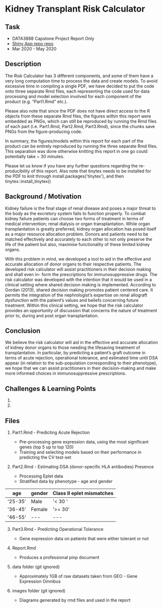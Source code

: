 Kidney Transplant Risk Calculator
=======================================

Task
-------------------
- DATA3888 Capstone Project Report Only
 - [Shiny App repo repo](https://github.sydney.edu.au/awon6941/DATA3888-Project-ShinyApp "Shiny App repo")
- Mar 2020 - May 2020

Description
-------------------
The Risk Calculator has 3 different components, and some of them have a very long computation time to process the data and create models. To avoid excessive time in compiling a single PDF, we have decided to put the code onto three separate Rmd files, each representing the code used for data processing and model selection involved for each component of the product (e.g. “Part1.Rmd” etc.).

Please also note that since the PDF does not have direct access to the R objects from these separate Rmd files, the figures within this report were embedded as PNGs, which can still be reproduced by running the Rmd files of each part (i.e. Part1.Rmd, Part2.Rmd, Part3.Rmd), since the chunks save PNGs from the figure-producing code.

In summary, the figures/models within this report for each part of the product can be entirely reproduced by running the three separate Rmd files. This separation was done otherwise knitting this report in one go could potentially take ~ 30 minutes.

Please let us know if you have any further questions regarding the re- producibility of this report. Also note that tinytex needs to be installed for the PDF to knit through install.packages('tinytex'), and then tinytex::install_tinytex()

Background / Motivation
-------------------
Kidney failure is the final stage of renal disease and poses a major threat to the body as the excretory system fails to function properly. To combat kidney failure patients can choose two forms of treatment in terms of medical intervention; renal dialysis or organ transplantation. While organ transplantation is greatly preferred, kidney organ allocation has posed itself as a major resource allocation problem. Donors and patients need to be matched effectively and accurately to each other to not only preserve the life of the patient but also, maximise functionality of these limited kidney organs.

With this problem in mind, we developed a tool to aid in the effective and accurate allocation of donor organs to their respective patients. The developed risk calculator will assist practitioners in their decision making and shall even in- form the prescriptions for immunosuppressive drugs. The risk calculator was developed with the intention that it would be used in a clinical setting where shared decision making is implemented. According to Gordan (2013), shared decision making promotes patient centered care. It permits the integration of the nephrologist’s expertise on renal allograft dysfunction with the patient’s values and beliefs concerning future treatment. Within this clinical setting, we hope that the risk calculator provides an opportunity of discussion that concerns the nature of treatment prior to, during and post organ transplantation.

Conclusion
-------------------
We believe the risk calculator will aid in the effective and accurate allocation of kidney donor organs to those needing the lifesaving treatment of transplantation. In particular, by predicting a patient’s graft outcome in terms of acute rejection, operational tolerance, and estimated time until DSA appear (in relation to the sub-population corresponding to their phenotype), we hope that we can assist practitioners in their decision-making and make more informed choices in immunosuppressive prescriptions.

Challenges & Learning Points
-------------------
1.

2.

Files
-------------------
1. Part1.Rmd - Predicting Acute Rejection
   - Pre-processing gene expression data, using the most significant genes (top 5 up to top 120)
   - Training and selecting models based on their performance in predicting the CV test-set

2. Part2.Rmd - Estimating DSA (donor-specific HLA antibodies) Presence
   - Processing Eplet data
   - Stratified data by phenotype - age and gender
   
| age | gender | Class II eplet mismatches |
| --- | --- | --- |
| '25-35' | Male | '< 30 ' |
| '36-45' | Female | '>= 30' |
| '46-55' | --- | --- |

3. Part3.Rmd - Predicting Operational Tolerance
   - Gene expression data on patients that were either tolerant or not

4. Report.Rmd
   - Produces a professional pinp document

5. data folder (git ignored)
   - Approximately 1GB of raw datasets taken from GEO - Gene Expression Omnibus

6. images folder (git ignored)
   - Diagrams generated by rmd files and used in the report
